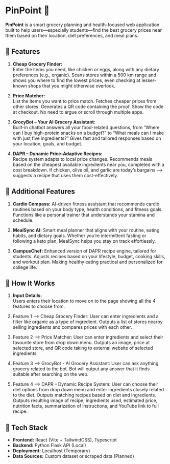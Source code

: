 # PinPoint 🛒 

**PinPoint** is a smart grocery planning and health-focused web application built to help users—especially students—find the best grocery prices near them based on their location, diet preferences, and meal plans.

## 🌟 Features

1. **Cheap Grocery Finder:**  
  Enter the items you need, like chicken or eggs, along with any dietary preferences (e.g., organic).
  Scans stores within a 500 km range and shows you where to find the lowest prices, even checking at lesser-known shops that you might otherwise overlook.

2. **Price Matcher:**  
   List the items you want to price match.
   Fetches cheaper prices from other stores.
   Generates a QR code containing the proof.
   Show the code at checkout.
   No need to argue or scroll through multiple apps.

3. **GrocyBot – Your AI Grocery Assistant:**  
   Built-in chatbot answers all your food-related questions, from “Where can I buy high-protein snacks on a budget?” to “What meals can I make with just five ingredients?”
   Gives fast and tailored responses based on your location, goals, and budget.

5. **DAPR – Dynamic Price-Adaptive Recipes:**  
   Recipe system adapts to local price changes.
   Recommends meals based on the cheapest available ingredients near you, completed with a cost breakdown.
   If chicken, olive oil, and garlic are today’s bargains --> suggests a recipe that uses them cost-effectively.

## 🌟 Additional Features
1. **Cardio Compass:**
   AI-driven fitness assistant that recommends cardio routines based on your body type, health conditions, and fitness goals.
   Functions like a personal trainer that understands your stamina and schedule.
   
2. **MealSync AI:**
   Smart meal planner that aligns with your routine, eating habits, and dietary goals.
   Whether you’re intermittent fasting or following a keto plan, MealSync helps you stay on track effortlessly.

3. **CampusChef:**
   Enhanced version of DAPR recipe engine, tailored for students.
   Adjusts recipes based on your lifestyle, budget, cooking skills, and workout plan.
   Making healthy eating practical and personalized for college life.

## 🚀 How It Works

1. **Input Details:**  
   Users enters their location to move on to the page showing all the 4 features to choose from.

2. Feature 1 --> Cheap Grocery Finder:
   User can enter ingredients and a filter like organic as a type of ingredient.
   Outputs a list of stores nearby selling ingredients and compares prices with each other.

3. Feature 2 --> Price Matcher:
   User can enter ingredients and select their favourite store from drop down menu.
   Outputs an image, price at selected store, and QR code taking to external website of selected ingredients

4. Feature 3 --> GrocyBot - AI Grocery Assistant:
   User can ask anything grocery related to the bot.
   Bot will output any answer that it finds suitable after searching on the web.

5. Feature 4 --> DAPR – Dynamic Recipe System:
   User can choose their diet options from drop down menu and enter ingredients closely related to the diet.
   Outputs matching recipes based on diet and ingredients.
   Outputs resulting image of recipe, ingredients used, estimated price, nutrition facts, summarization of instructions, and YouTube link to full recipe.

## 🧰 Tech Stack

- **Frontend:** React (Vite + TailwindCSS), Typescript
- **Backend:** Python Flask API (Local)
- **Deployment:** Localhost (Temporary)
- **Data Sources:** Custom dataset or scraped data (Planned)
